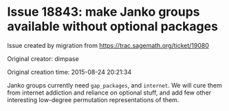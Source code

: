 # Issue 18843: make Janko groups available without optional packages

Issue created by migration from https://trac.sagemath.org/ticket/19080

Original creator: dimpase

Original creation time: 2015-08-24 20:21:34

Janko groups currently need `gap_packages`, and `internet`. We will cure them from internet addiction and reliance on optional stuff, and add few other interesting low-degree permutation representations of them.
